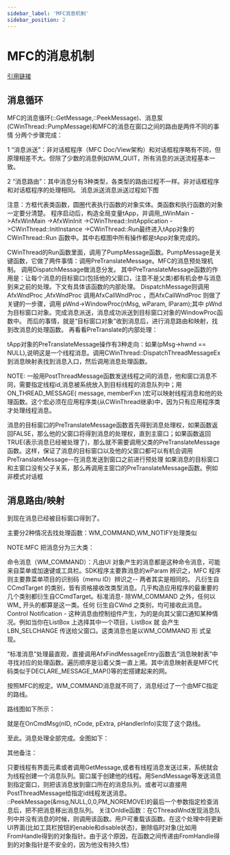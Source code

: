 ```yaml
---
sidebar_label: 'MFC消息机制'
sidebar_position: 2
---
```


# MFC的消息机制
[引用链接](https://developer.aliyun.com/article/245516)

## 消息循环

MFC的消息循环(::GetMessage,::PeekMessage)、消息泵(CWinThread::PumpMessage)和MFC的消息在窗口之间的路由是两件不同的事情 分两个步骤完成：
<!--![](./assets/img_msg_pump_routing.webp)-->

1 “消息派送”：非对话框程序（MFC Doc/View架构）和对话框程序略有不同，但原理相差不大。但除了少数的消息例如WM_QUIT，所有消息的派送流程基本一致。

2 “消息路由”：其中消息分有3种类型，各类型的路由过程不一样。非对话框程序和对话框程序的处理相同。 消息派送消息派送过程如下图 
<!--![](./assets/img_351c164a27e36d2e1b598face7193f93.webp)-->

注意：方框代表类函数，圆圈代表执行函数的对象实体。类函数和执行函数的对象一定要分清楚。  程序启动后，构造全局变量tApp，并调用_tWinMain ->AfxWinMain ->AfxWinInit ->CWinThread::InitApplication ->CWinThread::InitInstance ->CWinThread::Run最终进入tApp对象的 CWinThread::Run 函数中。其中右框图中所有操作都是tApp对象完成的。
<!--![](./assets/img_eeec5ae7242257b4e5283734112df5cc.webp)-->

 CWinThread的Run函数里面，调用了PumpMessage函数。PumpMessage是关键函数，它做了两件事情：调用PreTranslateMessage。MFC的消息预处理机制。 调用DispatchMessage做消息分发。 其中PreTranslateMessage函数的作用是：让每个消息的目标窗口(包括他的父窗口，注意不是父类)都有机会参与消息到来之前的处理。下文有具体该函数的内部处理。 DispatchMessage则调用AfxWndProc ,AfxWndProc 调用AfxCallWndProc ，而AfxCallWndProc 则做了关键的一步骤，调用 pWnd->WindowProc(nMsg, wParam, lParam);其中 pWnd为目标窗口对象。完成消息派送，消息成功派送到目标窗口对象的WindowProc函数中。 而后的事情，就是“目标窗口对象”收到消息后，进行消息路由和映射，找到改消息的处理函数。  再看看PreTranslate的内部处理：
 <!--![](./assets/img_d73617ef90efd83ebdc89d756573d054.webp)-->
 
 tApp对象的PreTranslateMessage操作有3种走向：如果(pMsg->hwnd == NULL),说明这是一个线程消息。调用CWinThread::DispatchThreadMessageEx到消息映射表找到消息入口，然后调用消息处理函数。

NOTE: 一般用PostThreadMessage函数发送线程之间的消息，他和窗口消息不同，需要指定线程id,消息被系统放入到目标线程的消息队列中；用ON_THREAD_MESSAGE( message, memberFxn )宏可以映射线程消息和他的处理函数。这个宏必须在应用程序类(从CWinThread继承)中，因为只有应用程序类才处理线程消息。

消息的目标窗口的PreTranslateMessage函数首先得到消息处理权，如果函数返回FALSE，那么他的父窗口将得到消息的处理权，直到主窗口；如果函数返回TRUE(表示消息已经被处理了)，那么就不需要调用父类的PreTranslateMessage函数。这样，保证了消息的目标窗口以及他的父窗口都可以有机会调用PreTranslateMessage--在消息发送到窗口之前进行预处理   如果消息的目标窗口和主窗口没有父子关系，那么再调用主窗口的PreTranslateMessage函数。例如非模式对话框

## 消息路由/映射
<!--![](./assets/img_185cb8f68950c029f17ec11c34654b39.webp)-->

到现在消息已经被目标窗口得到了。

主要分2种情况去找处理函数：WM_COMMAND,WM_NOTIFY处理类似

NOTE:MFC 把消息分为三大类：

命令消息（WM_COMMAND）：凡由UI 对象产生的消息都是这种命令消息，可能来自菜单或加速键或工具栏。SDK程序主要靠消息的wParam 辨识之，MFC 程序则主要靠菜单项目的识别码（menu ID）辨识之-- 两者其实是相同的。
凡衍生自CCmdTarget 的类别，皆有资格接收改类型消息。几乎构造应用程序的最重要的几个类别都衍生自CCmdTarget。标准消息- 除WM_COMMAND 之外，任何以WM_ 开头的都算是这一类。任何
衍生自CWnd 之类别，均可接收此消息。Control Notification - 这种消息由控制组件产生，为的是向其父窗口通知某种情况。例如当你在ListBox 上选择其中一个项目，ListBox 就
会产生LBN_SELCHANGE 传送给父窗口。这类消息也是以WM_COMMAND 形
式呈现。

“标准消息”处理最直观，直接调用AfxFindMessageEntry函数去“消息映射表”中寻找对应的处理函数。遍历顺序是沿着父类一直上溯。其中消息映射表是MFC代码类似于DECLARE_MESSAGE_MAP()等的宏搭建起来的网。
<!--![](./assets/img_79a6bd09742698acc5e770560b09564d.webp)-->

按照MFC的规定。WM_COMMAND消息就不同了，消息经过了一个由MFC指定的路线。

路线图如下所示：

就是在OnCmdMsg(nID, nCode, pExtra, pHandlerInfo)实现了这个路线。
<!--![](./assets/img_6ad3242ce0e7770fbd0f7dec71ddae5b.webp)-->


至此。消息处理全部完成。全图如下：
<!--![](./assets/img_5cc9f83649af7cb4dae891c00bb454ec.webp)-->

其他备注：

只要线程有界面元素或者调用GetMessage,或者有线程消息发送过来，系统就会为线程创建一个消息队列。窗口属于创建他的线程。用SendMessage等发送消息到指定窗口，则把该消息放到窗口所在的消息队列。或者可以直接用PostThreadMessage给指定id线程发送消息。 ::PeekMessage(&msg,NULL,0,0,PM_NOREMOVE)的最后一个参数指定检查消息后，把不把消息移出消息队列。 关注OnIdle函数：在CThreadWnd发现消息队列中并没有消息的时候，则调用该函数。用户可重载该函数。在这个处理中将更新UI界面(比如工具栏按钮的enable和disable状态)，删除临时对象(比如用FromHandle得到的对象指针。由于这个原因，在函数之间传递由FromHandle得到的对象指针是不安全的，因为他没有持久性)